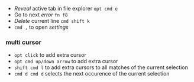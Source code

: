 - *Reveal* active tab in file explorer `opt cmd e`
- Go to next *error* `fn f8`
- *Delete* current line `cmd shift k`
- `cmd ,` to open *settings*

### multi cursor
- `opt click` to add extra cursor
- `opt cmd up/down arrow` to add extra cursor
- `shift cmd l` to add extra cursors to all matches of the current selection
- `cmd d cmd d` selects the next occurence of the current selection

